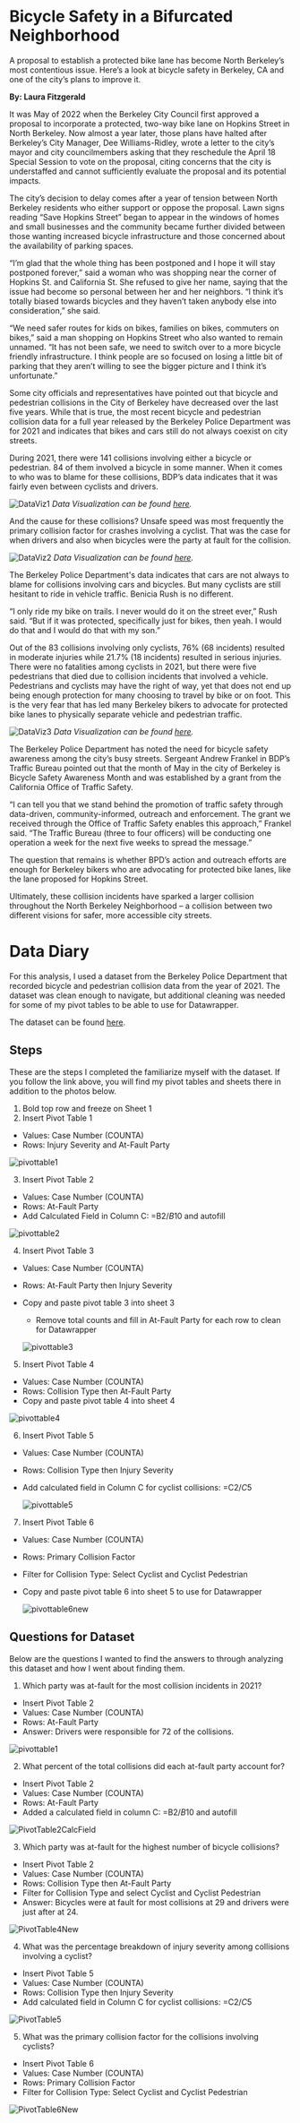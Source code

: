 # Bicycle Safety in a Bifurcated Neighborhood

A proposal to establish a protected bike lane has become North Berkeley’s most contentious issue. Here’s a look at bicycle safety in Berkeley, CA and one of the city’s plans to improve it.

**By: Laura Fitzgerald**

It was May of 2022 when the Berkeley City Council first approved a proposal to incorporate a protected, two-way bike lane on Hopkins Street in North Berkeley. Now almost a year later, those plans have halted after Berkeley’s City Manager, Dee Williams-Ridley, wrote a letter to the city’s mayor and city councilmembers asking that they reschedule the April 18 Special Session to vote on the proposal, citing concerns that the city is understaffed and cannot sufficiently evaluate the proposal and its potential impacts. 

The city’s decision to delay comes after a year of tension between North Berkeley residents who either support or oppose the proposal. Lawn signs reading “Save Hopkins Street” began to appear in the windows of homes and small businesses and the community became further divided between those wanting increased bicycle infrastructure and those concerned about the availability of parking spaces.

“I’m glad that the whole thing has been postponed and I hope it will stay postponed forever,” said a woman who was shopping near the corner of Hopkins St. and California St. She refused to give her name, saying that the issue had become so personal between her and her neighbors. “I think it’s totally biased towards bicycles and they haven’t taken anybody else into consideration,” she said.

“We need safer routes for kids on bikes, families on bikes, commuters on bikes,” said a man shopping on Hopkins Street who also wanted to remain unnamed. “It has not been safe, we need to switch over to a more bicycle friendly infrastructure. I think people are so focused on losing a little bit of parking that they aren’t willing to see the bigger picture and I think it’s unfortunate.”

Some city officials and representatives have pointed out that bicycle and pedestrian collisions in the City of Berkeley have decreased over the last five years. While that is true, the most recent bicycle and pedestrian collision data for a full year released by the Berkeley Police Department was for 2021 and indicates that bikes and cars still do not always coexist on city streets.

During 2021, there were 141 collisions involving either a bicycle or pedestrian. 84 of them involved a bicycle in some manner. When it comes to who was to blame for these collisions, BDP’s data indicates that it was fairly even between cyclists and drivers.

![DataViz1](/DataViz1.png)
*Data Visualization can be found [here](https://www.datawrapper.de/_/ISkVt/).*

And the cause for these collisions? Unsafe speed was most frequently the primary collision factor for crashes involving a cyclist. That was the case for when drivers and also when bicycles were the party at fault for the collision.

![DataViz2](/DataViz2.png)
*Data Visualization can be found [here](https://www.datawrapper.de/_/wOCvU/).*

The Berkeley Police Department's data indicates that cars are not always to blame for collisions involving cars and bicycles. But many cyclists are still hesitant to ride in vehicle traffic. Benicia Rush is no different.

“I only ride my bike on trails. I never would do it on the street ever,” Rush said. “But if it was protected, specifically just for bikes, then yeah. I would do that and I would do that with my son.”

Out of the 83 collisions involving only cyclists, 76% (68 incidents) resulted in moderate injuries while 21.7% (18 incidents) resulted in serious injuries. There were no fatalities among cyclists in 2021, but there were five pedestrians that died due to collision incidents that involved a vehicle. Pedestrians and cyclists may have the right of way, yet that does not end up being enough protection for many choosing to travel by bike or on foot. This is the very fear that has led many Berkeley bikers to advocate for protected bike lanes to physically separate vehicle and pedestrian traffic. 

![DataViz3](/DataViz3.png)
*Data Visualization can be found [here](https://www.datawrapper.de/_/sv7xc/).*

The Berkeley Police Department has noted the need for bicycle safety awareness among the city’s busy streets. Sergeant Andrew Frankel in BDP’s Traffic Bureau pointed out that the month of May in the city of Berkeley is Bicycle Safety Awareness Month and was established by a grant from the California Office of Traffic Safety. 

“I can tell you that we stand behind the promotion of traffic safety through data-driven, community-informed, outreach and enforcement. The grant we received through the Office of Traffic Safety enables this approach,” Frankel said. “The Traffic Bureau (three to four officers) will be conducting one operation a week for the next five weeks to spread the message.”

The question that remains is whether BPD’s action and outreach efforts are enough for Berkeley bikers who are advocating for protected bike lanes, like the lane proposed for Hopkins Street.

Ultimately, these collision incidents have sparked a larger collision throughout the North Berkeley Neighborhood – a collision between two different visions for safer, more accessible city streets.



# Data Diary
For this analysis, I used a dataset from the Berkeley Police Department that recorded bicycle and pedestrian collision data from the year of 2021. The dataset was clean enough to navigate, but additional cleaning was needed for some of my pivot tables to be able to use for Datawrapper.

The dataset can be found [here](https://docs.google.com/spreadsheets/d/1wBPPXiK7Yy3wy6nJjMjYMdD53qjNght6xrtfgTDt3uU/edit#gid=611374916).

## Steps
These are the steps I completed the familiarize myself with the dataset. If you follow the link above, you will find my pivot tables and sheets there in addition to the photos below.

1. Bold top row and freeze on Sheet 1
2. Insert Pivot Table 1
* Values: Case Number (COUNTA)
* Rows: Injury Severity and At-Fault Party

 ![pivottable1](/PivotTable1.png)

3. Insert Pivot Table 2
* Values: Case Number (COUNTA)
* Rows: At-Fault Party
* Add Calculated Field in Column C: =B2/$B$10 and autofill

![pivottable2](/PivotTable2.png)

4. Insert Pivot Table 3
* Values: Case Number (COUNTA)
* Rows: At-Fault Party then Injury Severity
* Copy and paste pivot table 3 into sheet 3 
  * Remove total counts and fill in At-Fault Party for each row to clean for Datawrapper
  
  ![pivottable3](/PivotTable3.png)
  
5. Insert Pivot Table 4
* Values: Case Number (COUNTA)
* Rows: Collision Type then At-Fault Party
* Copy and paste pivot table 4 into sheet 4

 ![pivottable4](/PivotTable4.png)

6. Insert Pivot Table 5
* Values: Case Number (COUNTA)
* Rows: Collision Type then Injury Severity
* Add calculated field in Column C for cyclist collisions: =C2/$C$5

  ![pivottable5](/PivotTable5New.png)


7. Insert Pivot Table 6
* Values: Case Number (COUNTA)
* Rows: Primary Collision Factor
* Filter for Collision Type: Select Cyclist and Cyclist Pedestrian
 * Copy and paste pivot table 6 into sheet 5 to use for Datawrapper

   ![pivottable6new](/PivotTable6New.png)
   
## Questions for Dataset
Below are the questions I wanted to find the answers to through analyzing this dataset and how I went about finding them.

1. Which party was at-fault for the most collision incidents in 2021?
* Insert Pivot Table 2
* Values: Case Number (COUNTA)
* Rows: At-Fault Party
* Answer: Drivers were responsible for 72 of the collisions.

![pivottable1](/PivotTable1.png)

2. What percent of the total collisions did each at-fault party account for?
* Insert Pivot Table 2
* Values: Case Number (COUNTA)
* Rows: At-Fault Party
* Added a calculated field in column C: =B2/$B$10 and autofill

![PivotTable2CalcField](/PivotTable2CalcField.png)

3. Which party was at-fault for the highest number of bicycle collisions?
* Insert Pivot Table 2
* Values: Case Number (COUNTA)
* Rows: Collision Type then At-Fault Party
* Filter for Collision Type and select Cyclist and Cyclist Pedestrian
* Answer: Bicycles were at fault for most collisions at 29 and drivers were just after at 24.

![PivotTable4New](/PivotTable4New.png)

4. What was the percentage breakdown of injury severity among collisions involving a cyclist?
* Insert Pivot Table 5
* Values: Case Number (COUNTA)
* Rows: Collision Type then Injury Severity
* Add calculated field in Column C for cyclist collisions: =C2/$C$5

![PivotTable5](/PivotTable5New.png)

5. What was the primary collision factor for the collisions involving cyclists?
* Insert Pivot Table 6
* Values: Case Number (COUNTA)
* Rows: Primary Collision Factor
* Filter for Collision Type: Select Cyclist and Cyclist Pedestrian

![PivotTable6New](/PivotTable6New.png)



